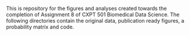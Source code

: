 This is repository for the figures and analyses created towards the completion of Assignment 8 of CXPT 501 Biomedical Data Science.
The following directories contain the original data, publication ready figures, a probability matrix and code.
